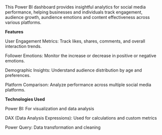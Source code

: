 This Power BI dashboard provides insightful analytics for social media performance, helping businesses and individuals track engagement, audience growth, aundience emotions and content effectiveness across various platforms.

**Features**

User Engagement Metrics: Track likes, shares, comments, and overall interaction trends.

Follower Emotions: Monitor the increase or decrease in positive or negative emotions.

Demographic Insights: Understand audience distribution by age and preferences.

Platform Comparison: Analyze performance across multiple social media platforms.

**Technologies Used**

Power BI: For visualization and data analysis

DAX (Data Analysis Expressions): Used for calculations and custom metrics

Power Query: Data transformation and cleaning


